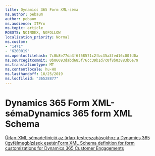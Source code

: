 ```yaml
---
title: Dynamics 365 Form XML-séma
ms.author: pebaum
author: pebaum
ms.audience: ITPro
ms.topic: article
ROBOTS: NOINDEX, NOFOLLOW
localization_priority: Normal
ms.custom:
- "1471"
- "6200019"
ms.openlocfilehash: 7c0b8e77da3f6f58571c2fbc35a3fed16c00fd0a
ms.sourcegitcommit: 0b06093dabd685f76cc39b1d7c0f8b03883b6e79
ms.translationtype: MT
ms.contentlocale: hu-HU
ms.lasthandoff: 10/25/2019
ms.locfileid: "36528877"
---
```

# <a name="dynamics-365-form-xml-schema"></a><span data-ttu-id="c22d3-102">Dynamics 365 Form XML-séma</span><span class="sxs-lookup"><span data-stu-id="c22d3-102">Dynamics 365 form XML Schema</span></span>

[<span data-ttu-id="c22d3-103">Űrlap-XML sémadefiníció az űrlap-testreszabásokhoz a Dynamics 365 ügyfélmegbízások esetén</span><span class="sxs-lookup"><span data-stu-id="c22d3-103">Form XML Schema definition for form customizations for Dynamics 365 Customer Engagements</span></span>](https://docs.microsoft.com/dynamics365/customer-engagement/developer/customize-dev/form-xml-schema)
